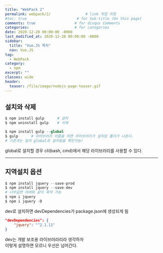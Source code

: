 ```yaml
---
title: "WebPack 2"
permalink: webpack/2/                # link 직접 지정
#toc: true                       # for Sub-title (On this page)
comments: true                  # for disqus Comments
categories:                     # for categories
date: 2020-12-20 00:00:00 -0000
last_modified_at: 2020-12-20 00:00:00 -0000
sidebar:
  title: "Vue.JS 목차"
  nav: Vue.JS
tag:
  - WebPack
category:
  - npm
excerpt: ""
classes: wide
header:
  teaser: /file/image/nodejs-page-teaser.gif
---
```


## 설치와 삭제

```s
$ npm install gulp      # 설치
$ npm uninstall gulp    # 삭제
```

```s
$ npm install gulp --global
$ gulp      # 라이브러리 이름을 치면 라이브러리가 설치된 폴더가 나온다.
# 기존과는 달리 global로 설치됨을 확인가능!
```

global로 설치할 경우 cli(bash, cmd)에서 해당 라이브러리를 사용할 수 있다.

---

## 지역설치 옵션

```s
$ npm install jquery --save-prod
$ npm install jquery --save-dev
# 너무길면 아래와 같이 축약 가능
$ npm i jquery
$ npm i jquery -D
```

dev로 설치하면 devDependencies가 package.json에 생성되게 됨

```json
"devDependencies": {
    "jquery": "^2.1.11"
}
```

dev는 개발 보조용 라이브러라리라 생각하자<br>
이렇게 설명하면 모르니 우선은 넘어간다.


